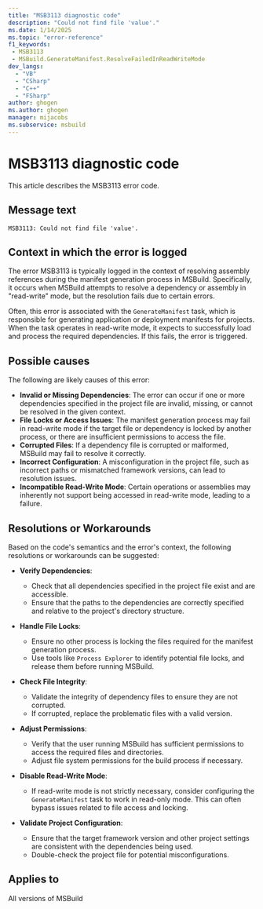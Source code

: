 ```yaml
---
title: "MSB3113 diagnostic code"
description: "Could not find file 'value'."
ms.date: 1/14/2025
ms.topic: "error-reference"
f1_keywords:
 - MSB3113
 - MSBuild.GenerateManifest.ResolveFailedInReadWriteMode
dev_langs:
  - "VB"
  - "CSharp"
  - "C++"
  - "FSharp"
author: ghogen
ms.author: ghogen
manager: mijacobs
ms.subservice: msbuild
---
```


# MSB3113 diagnostic code

<!-- :::ErrorDefinitionDescription::: -->
<!-- :::editable-content name="introDescription"::: -->
This article describes the MSB3113 error code.
<!-- :::editable-content-end::: -->

## Message text

```output
MSB3113: Could not find file 'value'.
```

<!-- :::editable-content name="postOutputDescription"::: -->

## Context in which the error is logged

The error MSB3113 is typically logged in the context of resolving assembly references during the manifest generation process in MSBuild. Specifically, it occurs when MSBuild attempts to resolve a dependency or assembly in "read-write" mode, but the resolution fails due to certain errors.

Often, this error is associated with the `GenerateManifest` task, which is responsible for generating application or deployment manifests for projects. When the task operates in read-write mode, it expects to successfully load and process the required dependencies. If this fails, the error is triggered.

## Possible causes

The following are likely causes of this error:

- **Invalid or Missing Dependencies**: The error can occur if one or more dependencies specified in the project file are invalid, missing, or cannot be resolved in the given context.
- **File Locks or Access Issues**: The manifest generation process may fail in read-write mode if the target file or dependency is locked by another process, or there are insufficient permissions to access the file.
- **Corrupted Files**: If a dependency file is corrupted or malformed, MSBuild may fail to resolve it correctly.
- **Incorrect Configuration**: A misconfiguration in the project file, such as incorrect paths or mismatched framework versions, can lead to resolution issues.
- **Incompatible Read-Write Mode**: Certain operations or assemblies may inherently not support being accessed in read-write mode, leading to a failure.

## Resolutions or Workarounds

Based on the code's semantics and the error's context, the following resolutions or workarounds can be suggested:

- **Verify Dependencies**:
  - Check that all dependencies specified in the project file exist and are accessible.
  - Ensure that the paths to the dependencies are correctly specified and relative to the project's directory structure.

- **Handle File Locks**:
  - Ensure no other process is locking the files required for the manifest generation process.
  - Use tools like `Process Explorer` to identify potential file locks, and release them before running MSBuild.

- **Check File Integrity**:
  - Validate the integrity of dependency files to ensure they are not corrupted.
  - If corrupted, replace the problematic files with a valid version.

- **Adjust Permissions**:
  - Verify that the user running MSBuild has sufficient permissions to access the required files and directories.
  - Adjust file system permissions for the build process if necessary.

- **Disable Read-Write Mode**:
  - If read-write mode is not strictly necessary, consider configuring the `GenerateManifest` task to work in read-only mode. This can often bypass issues related to file access and locking.

- **Validate Project Configuration**:
  - Ensure that the target framework version and other project settings are consistent with the dependencies being used.
  - Double-check the project file for potential misconfigurations.

<!-- :::editable-content-end::: -->
<!-- :::ErrorDefinitionDescription-end::: -->

## Applies to

All versions of MSBuild
